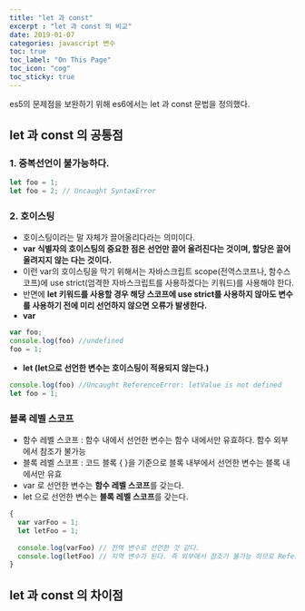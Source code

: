 ```yaml
---
title: "let 과 const"
excerpt : "let 과 const 의 비교"
date: 2019-01-07
categories: javascript 변수
toc: true
toc_label: "On This Page"
toc_icon: "cog"
toc_sticky: true
---
```


es5의 문제점을 보완하기 위해 es6에서는 let 과 const 문법을 정의했다.

## let 과 const 의 공통점
### 1. 중복선언이 불가능하다.
  ```js
  let foo = 1;
  let foo = 2; // Uncaught SyntaxError
  ```
  
### 2. 호이스팅
  - 호이스팅이라는 말 자체가 끌어올리다라는 의미이다.
  - **var 식별자의 호이스팅의 중요한 점은 선언만 끌어 올려진다는 것이며, 할당은 끌어올려지지 않는 다는 것이다.**
  - 이런 var의 호이스팅을 막기 위해서는 자바스크립트 scope(전역스코프나, 함수스코프)에 use strict(엄격한 자바스크립트를 사용하겠다는 키워드)를 사용해야 한다. 
  - 반면에 **let 키워드를 사용할 경우 해당 스코프에 use strict를 사용하지 않아도 변수를 사용하기 전에 미리 선언하지 않으면 오류가 발생한다.**
  - **var**
  ```js
  var foo;
  console.log(foo) //undefined
  foo = 1;
  ```
  - **let (let으로 선언한 변수는 호이스팅이 적용되지 않는다.)**
  ```js
  console.log(foo) //Uncaught ReferenceError: letValue is not defined
  let foo = 1;
  ```
  
  ### 블록 레벨 스코프
  - 함수 레벨 스코프 : 함수 내에서 선언한 변수는 함수 내에서만 유효하다. 함수 외부에서 참조가 불가능
  - 블록 레벨 스코프 : 코드 블록 { }을 기준으로 블록 내부에서 선언한 변수는 블록 내에서만 유효
  - var 로 선언한 변수는 **함수 레벨 스코프**를 갖는다.
  - let 으로 선언한 변수는 **블록 레벨 스코프**를 갖는다.
  ```js
  {
    var varFoo = 1;
    let letFoo = 1;
    
    console.log(varFoo) // 전역 변수로 선언한 것 같다.
    console.log(letFoo) // 지역 변수가 된다. 즉 외부에서 참조가 불가능 하므로 Reference Error 가 발생
  }
  ```
    
  
## let 과 const 의 차이점
